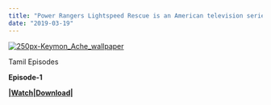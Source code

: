 ```yaml
---
title: "Power Rangers Lightspeed Rescue is an American television series and the eighth season of the Power Rangers franchise, based on the Super Sentai series Kyuukyuu Sentai GoGoFive.[1]It was the first incarnation of Power Rangers to have the Rangers' identities to be known to the public from the outset, as opposed to previous incarnations where a Ranger's identity was to be kept secret, revealed only in extreme circumstances. The series was also the first in which the Rangers' powers, Zords, and weapons were entirely manmade and had no mystical or extraterrestrial origin whatsoever. TamilEpisode  Episode-1[Operation Lightspeed] [Sonic DUB][SD HQ] |Watch&Download|  Episode-2[Lightspeed Teamwork] [Sonic DUB][SD HQ] |Watch&Download|  Episode-3[Trial By Fire] [Sonic DUB][SD HQ] |Watch&Download|  Episode-4[Riding the Edge] [Sonic DUB][SD HQ] |Watch&Download|  Episode-5[A Matter of Trust] [Sonic DUB][SD HQ] |Watch&Download|  Episode-6[Wheels of Destruction] [Sonic DUB][SD HQ] |Watch&Download|  Episode-7[Cyborg Rangers] [Sonic DUB][SD HQ] |Watch&Download|  Episode-8[Up to the Challenge] [Sonic DUB][SD HQ] |Watch&Download|  Episode-9[Go Volcanic] [Sonic DUB][SD HQ] |Watch&Download|  Episode-19[The Queen's Return] [Sonic DUB][SD HQ] |Watch&Download|  Episode-20[The Omega Project] [Sonic DUB][SD HQ] |Watch&Download|  Episode-21[The Fifth Crystal] [Sonic DUB][SD HQ] |Watch&Download|  Episode-28[Ocean Blue] [Sonic DUB][SD HQ] |Watch&Download|  Episode-29[Trakeena's Revenge, Part I] [Sonic DUB][SD HQ] |Watch&Download|  Episode-33[Olympius Unbound] [Sonic DUB][SD HQ] |Watch&Download|"
date: "2019-03-19"
---
```


[![250px-Keymon_Ache_wallpaper](https://2.bp.blogspot.com/-DQfYRDWvciE/Ww6D9g1_2VI/AAAAAAAABA4/gXUfWGc95WszHNeFggwX3qPbkhHtt-HegCK4BGAYYCw/s320/250px-Keymon_Ache_wallpaper.jpeg "250px-Keymon_Ache_wallpaper")](https://2.bp.blogspot.com/-DQfYRDWvciE/Ww6D9g1_2VI/AAAAAAAABA4/gXUfWGc95WszHNeFggwX3qPbkhHtt-HegCK4BGAYYCw/s1600/250px-Keymon_Ache_wallpaper.jpeg)

  

Tamil Episodes

  

**Episode-1**

**|[Watch|Download](http://tctvvideo.blogspot.com/p/keymon-ache-e-1.html)|**
